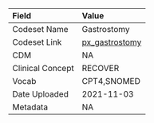 |Field            |Value          |
|:----------------|:--------------|
|Codeset Name     |Gastrostomy    |
|Codeset Link     |[px_gastrostomy](https://github.com/PEDSnet/Variable-Dictionary/blob/main/procedures/px_gastrostomy.csv)|
|CDM              |NA             |
|Clinical Concept |RECOVER        |
|Vocab            |CPT4,SNOMED    |
|Date Uploaded    |2021-11-03     |
|Metadata         |NA             |
